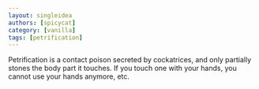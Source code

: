 ```yaml
---
layout: singleidea
authors: [spicycat]
category: [vanilla]
tags: [petrification]
---
```

Petrification is a contact poison secreted by cockatrices, and only partially stones the body part it touches. If you touch one with your hands, you cannot use your hands anymore, etc.
